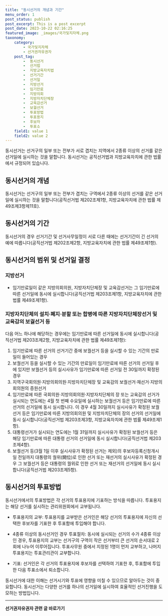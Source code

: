 ```yaml
---
title: "동시선거의 개념과 기간"
menu_order: 1
post_status: publish
post_excerpt: This is a post excerpt
post_date: 2023-10-22 02:16:25
featured_image: _images/국가및지자체.png
taxonomy:
    category:
        - 국가및지자체
        - 선거권자유권자
    post_tag:
        -  동시선거
        -  선거법
        -  지방교육자치법
        -  선거기간
        -  선거일
        -  지방선거
        -  임기만료
        -  지방의회
        -  지방자치단체장
        -  교육감선거
        -  보궐선거
        -  투표방법
        -  투표용지
        -  후보자
        -  투표소
    field1: value 1
    field2: value 2
---
```



동시선거는 선거구의 일부 또는 전부가 서로 겹치는 지역에서 2종류 이상의 선거를 같은 선거일에 실시하는 것을 말합니다. 동시선거는 공직선거법과 지방교육자치에 관한 법률에서 규정되어 있습니다.

## 동시선거의 개념

동시선거는 선거구의 일부 또는 전부가 겹치는 구역에서 2종류 이상의 선거를 같은 선거일에 실시하는 것을 말합니다(공직선거법 제202조제1항, 지방교육자치에 관한 법률 제49조제3항제11호).

## 동시선거의 기간

동시선거의 경우 선거기간 및 선거사무일정이 서로 다른 때에는 선거기간이 긴 선거의 예에 따릅니다(공직선거법 제202조제2항, 지방교육자치에 관한 법률 제49조제1항).

## 동시선거의 범위 및 선거일 결정

### 지방선거

- 임기만료일이 같은 지방의회의원, 지방자치단체장 및 교육감선거는 그 임기만료에 따른 선거일에 동시에 실시합니다(공직선거법 제203조제1항, 지방교육자치에 관한 법률 제49조제1항).

### 지방자치단체의 설치·폐지·분할 또는 합병에 따른 지방자치단체장선거 및 교육감의 보궐선거 등

다음 어느 하나에 해당하는 경우에는 임기만료에 따른 선거일에 동시에 실시합니다(공직선거법 제203조제2항, 지방교육자치에 관한 법률 제49조제1항):

1. 임기만료에 따른 선거의 선거기간 중에 보궐선거 등을 실시할 수 있는 기간의 만료일이 들어있는 경우
2. 보궐선거 등을 실시할 수 있는 기간의 만료일이 임기만료에 따른 선거의 선거일 후에 있지만 보궐선거 등의 실시사유가 임기만료에 따른 선거일 전 30일까지 확정된 경우
3. 지역구국회의원·지방의회의원·지방자치단체장 및 교육감의 보궐선거·재선거·지방의회의원의 증원선거
4. 임기만료에 따른 국회의원·지방의회의원·지방자치단체의 장 또는 교육감의 선거가 실시되는 연도에는 4월 첫 번째 수요일에 실시하는 보궐선거 등은 임기만료에 따른 선거의 선거일에 동시 실시합니다. 이 경우 4월 30일까지 실시사유가 확정된 보궐선거 등은 임기만료에 따른 지방의회의원 및 지방자치단체의 장의 선거의 선거일에 동시 실시합니다(공직선거법 제203조제3항, 지방교육자치에 관한 법률 제49조제1항).
5. 대통령선거가 실시되는 연도에는 1월 31일까지 실시사유가 확정된 보궐선거 등은 해당 임기만료에 따른 대통령 선거의 선거일에 동시 실시합니다(공직선거법 제203조제4항).
6. 보궐선거 등(3월 1일 이후 실시사유가 확정된 선거는 제외)의 후보자등록신청개시일 전일까지 대통령의 궐위(闕位)로 인한 선거 또는 재선거의 실시사유가 확정된 경우 그 보궐선거 등은 대통령의 궐위로 인한 선거 또는 재선거의 선거일에 동시 실시합니다(공직선거법 제203조제5항).

## 동시선거의 투표방법

동시선거에서의 투표방법은 각 선거의 투표용지에 기표하는 방식을 따릅니다. 투표용지는 해당 선거를 실시하는 관리위원회에서 교부됩니다.

- 투표용지의 교부: 투표용지를 교부받은 선거인은 해당 선거의 투표용지에 자신의 선택한 후보자를 기표한 후 투표함에 투입해야 합니다.

- 4종류 이상의 동시선거인 경우 투표절차: 동시에 실시되는 선거의 수가 4종류 이상인 경우, 투표용지의 교부는 선거구의 구역이 작은 선거부터 큰 선거의 순서대로 2회에 나누어 이루어집니다. 투표사무원 중에서 지정된 1명이 먼저 교부하고, 나머지 투표용지는 투표관리관이 교부합니다.

- 기표: 선거인은 각 선거의 투표용지에 후보자를 선택하여 기표한 후, 투표함에 투입한 다음 투표소에서 퇴소합니다.

동시선거에 대한 이해는 선거시기와 투표에 영향을 미칠 수 있으므로 알아두는 것이 중요합니다. 동시선거는 다양한 선거를 하나의 선거일에 실시하여 효율적인 선거진행을 도모하는 방법입니다.



<!-- wp:separator -->
<hr class="wp-block-separator has-alpha-channel-opacity"/>
<!-- /wp:separator -->

<!-- wp:group {"backgroundColor":"base","layout":{"type":"constrained"}} -->
<div class="wp-block-group has-base-background-color has-background"><!-- wp:paragraph {"align":"center","fontSize":"large"} -->
<p class="has-text-align-center has-large-font-size"><strong>선거권자유권자 관련 글 바로가기</strong></p>
<!-- /wp:paragraph -->


<!-- wp:latest-posts
{"categories":[{"id":7202,"count":19,"description":"","link":"https://uknowlaw.com/category/%ec%84%a0%ea%b1%b0%ea%b6%8c%ec%9e%90%ec%9c%a0%ea%b6%8c%ec%9e%90/","name":"선거권자유권자","slug":"선거권자유권자","taxonomy":"category","parent":0,"meta":[],"_links":{"self":[{"href":"https://uknowlaw.com/wp-json/wp/v2/categories/7202"}],"collection":[{"href":"https://uknowlaw.com/wp-json/wp/v2/categories"}],"about":[{"href":"https://uknowlaw.com/wp-json/wp/v2/taxonomies/category"}],"wp:post_type":[{"href":"https://uknowlaw.com/wp-json/wp/v2/posts?categories=7202"}],"curies":[{"name":"wp","href":"https://api.w.org/{rel}","templated":true}]}}],"postsToShow":100,"excerptLength":28,"postLayout":"grid","columns":2,"featuredImageAlign":"left","featuredImageSizeSlug":"large","fontSize":"medium"} /--></div>
<!-- /wp:group -->